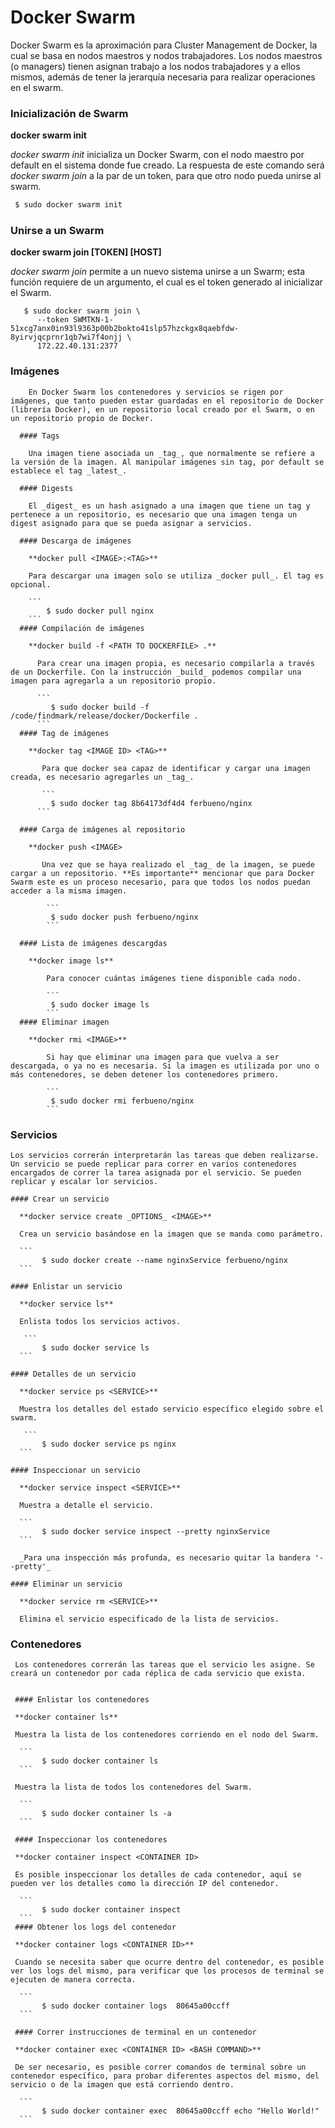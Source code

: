 # Docker Swarm

Docker Swarm es la aproximación para Cluster Management de Docker, la cual se basa en nodos maestros y nodos trabajadores. Los nodos maestros (o managers) tienen asignan trabajo a los nodos trabajadores y a ellos mismos, además de tener la jerarquía necesaria para realizar operaciones en el swarm.

### Inicialización de Swarm

 **docker swarm init**

_docker swarm init_ inicializa un Docker Swarm, con el nodo maestro por default en el sistema donde fue creado. La respuesta de este comando será _docker swarm join_ a la par de un token, para que otro nodo pueda unirse al swarm.

```sh
 $ sudo docker swarm init
```

### Unirse a un Swarm
 
 **docker swarm join [TOKEN] [HOST]**
 
   _docker swarm join_ permite a un nuevo sistema unirse a un Swarm; esta función requiere de un argumento, el cual es el token generado al inicializar el Swarm.

   ``` 
  	  $ sudo docker swarm join \
  	     --token SWMTKN-1-51xcg7anx0in93l9363p00b2bokto41slp57hzckgx8qaebfdw-8yirvjqcprnr1qb7wi7f4onjj \
  	     172.22.40.131:2377
   ```

 ### Imágenes

	    En Docker Swarm los contenedores y servicios se rigen por imágenes, que tanto pueden estar guardadas en el repositorio de Docker (librería Docker), en un repositorio local creado por el Swarm, o en un repositorio propio de Docker.

	  #### Tags

	    Una imagen tiene asociada un _tag_, que normalmente se refiere a la versión de la imagen. Al manipular imágenes sin tag, por default se establece el tag _latest_.

	  #### Digests

	    El _digest_ es un hash asignado a una imagen que tiene un tag y pertenece a un repositorio, es necesario que una imagen tenga un digest asignado para que se pueda asignar a servicios.

	  #### Descarga de imágenes

	    **docker pull <IMAGE>:<TAG>**

	    Para descargar una imagen solo se utiliza _docker pull_. El tag es opcional.

	    ``` 
	      	$ sudo docker pull nginx
	    ``` 
	  #### Compilación de imágenes

	    **docker build -f <PATH TO DOCKERFILE> .**

	      Para crear una imagen propia, es necesario compilarla a través de un Dockerfile. Con la instrucción _build_ podemos compilar una imagen para agregarla a un repositorio propio.

	      ``` 
	      	 $ sudo docker build -f /code/findmark/release/docker/Dockerfile .
	      ``` 
	  #### Tag de imágenes

	    **docker tag <IMAGE ID> <TAG>**

	       Para que docker sea capaz de identificar y cargar una imagen creada, es necesario agregarles un _tag_.

	       ``` 
	      	 $ sudo docker tag 8b64173df4d4 ferbueno/nginx
	      ```

	  #### Carga de imágenes al repositorio

	    **docker push <IMAGE>

	       Una vez que se haya realizado el _tag_ de la imagen, se puede cargar a un repositorio. **Es importante** mencionar que para Docker Swarm este es un proceso necesario, para que todos los nodos puedan acceder a la misma imagen.

	       	``` 
	      	 $ sudo docker push ferbueno/nginx
	        ```

	  #### Lista de imágenes descargdas

	    **docker image ls**

	    	Para conocer cuántas imágenes tiene disponible cada nodo.

	    	``` 
	      	 $ sudo docker image ls
            ```
      #### Eliminar imagen

        **docker rmi <IMAGE>**

        	Si hay que eliminar una imagen para que vuelva a ser descargada, o ya no es necesaria. Si la imagen es utilizada por uno o más contenedores, se deben detener los contenedores primero.

        	``` 
	      	 $ sudo docker rmi ferbueno/nginx
            ```

 ### Servicios

 	Los servicios correrán interpretarán las tareas que deben realizarse. Un servicio se puede replicar para correr en varios contenedores encargados de correr la tarea asignada por el servicio. Se pueden replicar y escalar lor servicios.

    #### Crear un servicio

      **docker service create _OPTIONS_ <IMAGE>**

      Crea un servicio basándose en la imagen que se manda como parámetro.

      ``` 
	       $ sudo docker create --name nginxService ferbueno/nginx
      ```

    #### Enlistar un servicio

      **docker service ls**

      Enlista todos los servicios activos.

       ``` 
	       $ sudo docker service ls
      ```

    #### Detalles de un servicio

      **docker service ps <SERVICE>**

      Muestra los detalles del estado servicio específico elegido sobre el swarm.

       ``` 
	       $ sudo docker service ps nginx
      ```

    #### Inspeccionar un servicio

      **docker service inspect <SERVICE>**

      Muestra a detalle el servicio.

      ``` 
	       $ sudo docker service inspect --pretty nginxService
      ```

      _Para una inspección más profunda, es necesario quitar la bandera '--pretty'_

    #### Eliminar un servicio

      **docker service rm <SERVICE>**

      Elimina el servicio especificado de la lista de servicios.

 ### Contenedores

     Los contenedores correrán las tareas que el servicio les asigne. Se creará un contenedor por cada réplica de cada servicio que exista.


     #### Enlistar los contenedores

     **docker container ls**

     Muestra la lista de los contenedores corriendo en el nodo del Swarm.

      ``` 
	       $ sudo docker container ls
      ```

     Muestra la lista de todos los contenedores del Swarm.

      ``` 
	       $ sudo docker container ls -a
      ```

     #### Inspeccionar los contenedores

     **docker container inspect <CONTAINER ID>

     Es posible inspeccionar los detalles de cada contenedor, aquí se pueden ver los detalles como la dirección IP del contenedor.

      ``` 
	       $ sudo docker container inspect 
      ```
     #### Obtener los logs del contenedor

     **docker container logs <CONTAINER ID>**

     Cuando se necesita saber que ocurre dentro del contenedor, es posible ver los logs del mismo, para verificar que los procesos de terminal se ejecuten de manera correcta.

      ``` 
	       $ sudo docker container logs  80645a00ccff
      ```   

     #### Correr instrucciones de terminal en un contenedor

     **docker container exec <CONTAINER ID> <BASH COMMAND>** 

     De ser necesario, es posible correr comandos de terminal sobre un contenedor específico, para probar diferentes aspectos del mismo, del servicio o de la imagen que está corriendo dentro.

      ``` 
	       $ sudo docker container exec  80645a00ccff echo "Hello World!"
      ```

